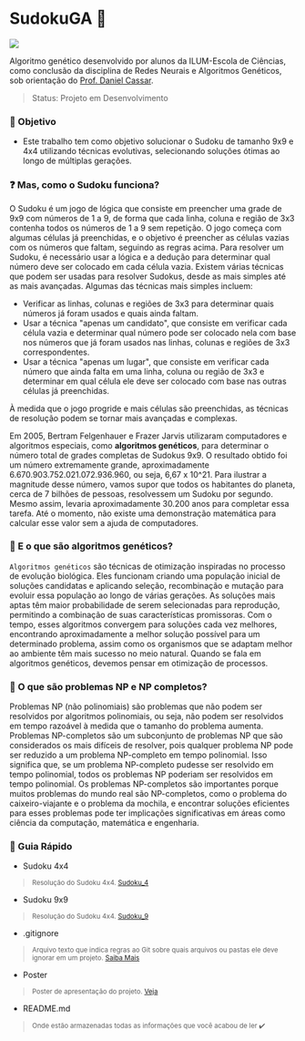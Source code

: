 # SudokuGA 🔢

<img align="center" src="https://www.somatematica.com.br/curiosidades/sudoku.gif">

Algoritmo genético desenvolvido por alunos da ILUM-Escola de Ciências, como conclusão da disciplina de Redes Neurais e Algoritmos Genéticos, sob orientação do [Prof. Daniel Cassar](https://github.com/drcassar). 

> Status: Projeto em Desenvolvimento

### 🔎 Objetivo 
- Este trabalho tem como objetivo solucionar o Sudoku de tamanho 9x9 e 4x4 utilizando técnicas evolutivas, selecionando soluções ótimas ao longo de múltiplas gerações.

### ❓ Mas, como o Sudoku funciona?

O Sudoku é um jogo de lógica que consiste em preencher uma grade de 9x9 com números de 1 a 9, de forma que cada linha, coluna e região de 3x3 contenha todos os números de 1 a 9 sem repetição. O jogo começa com algumas células já preenchidas, e o objetivo é preencher as células vazias com os números que faltam, seguindo as regras acima. Para resolver um Sudoku, é necessário usar a lógica e a dedução para determinar qual número deve ser colocado em cada célula vazia. Existem várias técnicas que podem ser usadas para resolver Sudokus, desde as mais simples até as mais avançadas. Algumas das técnicas mais simples incluem:

- Verificar as linhas, colunas e regiões de 3x3 para determinar quais números já foram usados e quais ainda faltam.
- Usar a técnica "apenas um candidato", que consiste em verificar cada célula vazia e determinar qual número pode ser colocado nela com base nos números que já foram usados nas linhas, colunas e regiões de 3x3 correspondentes.
- Usar a técnica "apenas um lugar", que consiste em verificar cada número que ainda falta em uma linha, coluna ou região de 3x3 e determinar em qual célula ele deve ser colocado com base nas outras células já preenchidas.
  
À medida que o jogo progride e mais células são preenchidas, as técnicas de resolução podem se tornar mais avançadas e complexas.

Em 2005, Bertram Felgenhauer e Frazer Jarvis utilizaram computadores e algoritmos especiais, como __algoritmos genéticos__, para determinar o número total de grades completas de Sudokus 9x9. O resultado obtido foi um número extremamente grande, aproximadamente 6.670.903.752.021.072.936.960, ou seja, 6,67 x 10^21. Para ilustrar a magnitude desse número, vamos supor que todos os habitantes do planeta, cerca de 7 bilhões de pessoas, resolvessem um Sudoku por segundo. Mesmo assim, levaria aproximadamente 30.200 anos para completar essa tarefa. Até o momento, não existe uma demonstração matemática para calcular esse valor sem a ajuda de computadores.

### 🧬 E o que são algoritmos genéticos?

`Algoritmos genéticos` são técnicas de otimização inspiradas no processo de evolução biológica. Eles funcionam criando uma população inicial de soluções candidatas e aplicando seleção, recombinação e mutação para evoluir essa população ao longo de várias gerações. As soluções mais aptas têm maior probabilidade de serem selecionadas para reprodução, permitindo a combinação de suas características promissoras. Com o tempo, esses algoritmos convergem para soluções cada vez melhores, encontrando aproximadamente a melhor solução possível para um determinado problema, assim como os organismos que se adaptam melhor ao ambiente têm mais sucesso no meio natural. Quando se fala em algoritmos genéticos, devemos pensar em otimização de processos.

### 🧮 O que são problemas NP e NP completos?

Problemas NP (não polinomiais) são problemas que não podem ser resolvidos por algoritmos polinomiais, ou seja, não podem ser resolvidos em tempo razoável à medida que o tamanho do problema aumenta. Problemas NP-completos são um subconjunto de problemas NP que são considerados os mais difíceis de resolver, pois qualquer problema NP pode ser reduzido a um problema NP-completo em tempo polinomial. Isso significa que, se um problema NP-completo pudesse ser resolvido em tempo polinomial, todos os problemas NP poderiam ser resolvidos em tempo polinomial. Os problemas NP-completos são importantes porque muitos problemas do mundo real são NP-completos, como o problema do caixeiro-viajante e o problema da mochila, e encontrar soluções eficientes para esses problemas pode ter implicações significativas em áreas como ciência da computação, matemática e engenharia.

### 📖 Guia Rápido 

* Sudoku 4x4
> <sub> Resolução do Sudoku 4x4. [Sudoku_4](https://github.com/AnaLoponi/SudokuGA/blob/main/Sudoku_4.ipynb)</sub>
* Sudoku 9x9
> <sub> Resolução do Sudoku 4x4. [Sudoku_9](https://github.com/AnaLoponi/SudokuGA/blob/main/Sudoku_9.ipynb)</sub>
* .gitignore
> <sub>Arquivo texto que indica regras ao Git sobre quais arquivos ou pastas ele deve ignorar em um projeto. [Saiba Mais](https://docs.github.com/en/get-started/getting-started-with-git/ignoring-files)</sub>
* Poster
> <sub>Poster de apresentação do projeto. [Veja](https://github.com/AnaLoponi/SudokuGA/blob/main/poster_SudokuGA.pdf)</sub>
* README.md
> <sub>Onde estão armazenadas todas as informações que você acabou de ler ✔️</sub>
